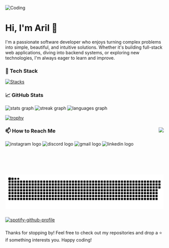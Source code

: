 ![Coding](https://i.pinimg.com/originals/bd/56/5d/bd565dcc0a556add0b0a0ed6b26d686e.gif)

# Hi, I'm Aril 👋

I'm a passionate software developer who enjoys turning complex problems into simple, beautiful, and intuitive solutions. Whether it's building full-stack web applications, diving into backend systems, or exploring new technologies, I'm always eager to learn and improve.

###

### 🔧 Tech Stack

[![Stacks](https://skillicons.dev/icons?i=html,css,js,ts,go,php,python,react,vue,next,tailwind,vite,express,nest,laravel,mysql,postgres,redis,docker,linux,ubuntu,git,kubernetes,mongo,nginx,vscode,figma)](https://skillicons.dev)

###

### 📈 GitHub Stats

<div align="left">
  <img src="https://github-readme-stats.vercel.app/api?username=moonrill&hide_title=true&hide_rank=false&show_icons=true&include_all_commits=true&count_private=true&disable_animations=false&theme=material-palenight&locale=en&hide_border=false" height="150" alt="stats graph"  />
  <img src="https://streak-stats.demolab.com?user=moonrill&locale=en&mode=daily&theme=material-palenight&hide_border=false&border_radius=5" height="150" alt="streak graph"  />
  <img src="https://github-readme-stats.vercel.app/api/top-langs?username=moonrill&locale=en&hide_title=false&layout=compact&card_width=320&langs_count=5&theme=material-palenight&hide_border=false" height="150" alt="languages graph"  />
</div>

[![trophy](https://github-profile-trophy.vercel.app/?username=ryo-ma&theme=onedark&no-frame=true&margin-w=5&margin-h=5)](https://github.com/ryo-ma/github-profile-trophy)

###

<img align="right" height="150" src="https://c.tenor.com/eRwdyxU7MEAAAAAC/tenor.gif"  />

###

### 📫 How to Reach Me

<div align="left">
  <img src="https://img.shields.io/static/v1?message=Instagram&logo=instagram&label=&color=E4405F&logoColor=white&labelColor=&style=for-the-badge" height="35" alt="instagram logo"  />
  <img src="https://img.shields.io/static/v1?message=Discord&logo=discord&label=&color=7289DA&logoColor=white&labelColor=&style=for-the-badge" height="35" alt="discord logo"  />
  <img src="https://img.shields.io/static/v1?message=Gmail&logo=gmail&label=&color=D14836&logoColor=white&labelColor=&style=for-the-badge" height="35" alt="gmail logo"  />
  <img src="https://img.shields.io/static/v1?message=LinkedIn&logo=linkedin&label=&color=0077B5&logoColor=white&labelColor=&style=for-the-badge" height="35" alt="linkedin logo"  />
</div>

###

<br clear="both">

<picture>
  <source media="(prefers-color-scheme: dark)" srcset="https://raw.githubusercontent.com/moonrill/moonrill/output/github-snake-dark.svg" />
  <source media="(prefers-color-scheme: light)" srcset="https://raw.githubusercontent.com/moonrill/moonrill/output/github-snake.svg" />
  <img alt="github-snake" src="https://raw.githubusercontent.com/moonrill/moonrill/output/github-snake.svg" />
</picture>

###

[![spotify-github-profile](https://spotify-github-profile.kittinanx.com/api/view?uid=31ytwun5ue4a543xhudo57va62sq&cover_image=true&theme=default&show_offline=false&background_color=242938&interchange=false&bar_color=53b14f&bar_color_cover=true)](https://spotify-github-profile.kittinanx.com/api/view?uid=31ytwun5ue4a543xhudo57va62sq&redirect=true)

###

Thanks for stopping by! Feel free to check out my repositories and drop a ⭐ if something interests you. Happy coding!
